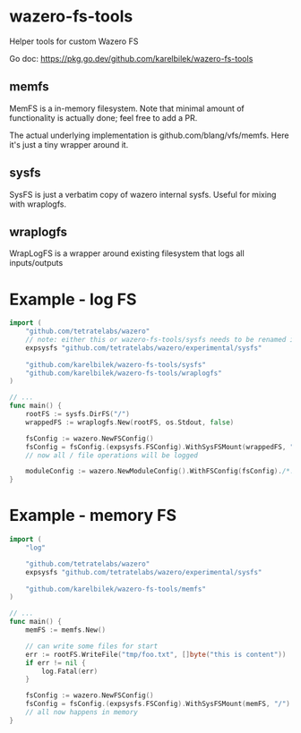 # wazero-fs-tools
Helper tools for custom Wazero FS

Go doc: https://pkg.go.dev/github.com/karelbilek/wazero-fs-tools

## memfs

MemFS is a in-memory filesystem. Note that minimal amount of functionality is actually done;
feel free to add a PR.

The actual underlying implementation is github.com/blang/vfs/memfs.
Here it's just a tiny wrapper around it.

## sysfs

SysFS is just a verbatim copy of wazero internal sysfs. Useful for mixing with wraplogfs.

## wraplogfs

WrapLogFS is a wrapper around existing filesystem that logs all inputs/outputs

# Example - log FS

```go
import (
    "github.com/tetratelabs/wazero"
    // note: either this or wazero-fs-tools/sysfs needs to be renamed in import
    expsysfs "github.com/tetratelabs/wazero/experimental/sysfs"
    
    "github.com/karelbilek/wazero-fs-tools/sysfs"
    "github.com/karelbilek/wazero-fs-tools/wraplogfs"
)

// ...
func main() {
    rootFS := sysfs.DirFS("/")
    wrappedFS := wraplogfs.New(rootFS, os.Stdout, false)

    fsConfig := wazero.NewFSConfig()
    fsConfig = fsConfig.(expsysfs.FSConfig).WithSysFSMount(wrappedFS, "/") 
    // now all / file operations will be logged

    moduleConfig := wazero.NewModuleConfig().WithFSConfig(fsConfig)./*...*/
}
```

# Example - memory FS

```go
import (
    "log"

    "github.com/tetratelabs/wazero"
    expsysfs "github.com/tetratelabs/wazero/experimental/sysfs"
    
    "github.com/karelbilek/wazero-fs-tools/memfs"
)

// ...
func main() {
    memFS := memfs.New()

    // can write some files for start
    err := rootFS.WriteFile("tmp/foo.txt", []byte("this is content"))
    if err != nil {
        log.Fatal(err)
    }

    fsConfig := wazero.NewFSConfig()
    fsConfig = fsConfig.(expsysfs.FSConfig).WithSysFSMount(memFS, "/") 
    // all now happens in memory
}
```